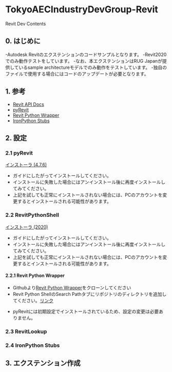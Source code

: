 # TokyoAECIndustryDevGroup-Revit
Revit Dev Contents

## 0. はじめに
-Autodesk Revitのエクステンションのコードサンプルとなります。
-Revit2020でのみ動作テストをしています。
-なお、本エクステンションはRUG Japanが提供しているsample architectureモデルでのみ動作をテストしています。
-独自のファイルで使用する場合にはコードのアップデートが必要となります。

## 1. 参考
- [Revit API Docs](https://www.revitapidocs.com/2020/)
- [pyRevit](https://www.notion.so/pyrevitlabs/pyRevit-bd907d6292ed4ce997c46e84b6ef67a0)
- [Revit Python Wrapper](https://revitpythonwrapper.readthedocs.io/en/latest/)
- [IronPython Stubs](https://github.com/gtalarico/ironpython-stubs)

## 2. 設定
### 2.1 pyRevit
[インストーラ (4.7.6)](https://github.com/eirannejad/pyRevit/releases/download/v4.7.6/pyRevit_4.7.6_signed.exe)
 - ガイドにしたがってインストールしてください。
 - インストールに失敗した場合にはアンインストール後に再度インストールしてみてください。
 - 上記を試しても正常にインストールされない場合には、PCのアカウントを変更するとインストールされる可能性があります。
### 2.2 RevitPythonShell
[インストーラ (2020)](https://github.com/architecture-building-systems/revitpythonshell/releases/download/2019.01.27/2020.01.19_Setup_RevitPythonShell_2020.exe)
 - ガイドにしたがってインストールしてください。
 - インストールに失敗した場合にはアンインストール後に再度インストールしてみてください。
 - 上記を試しても正常にインストールされない場合には、PCのアカウントを変更するとインストールされる可能性があります。
#### 2.2.1 Revit Python Wrapper
 * Githubより[Revit Python Wrapper](https://github.com/gtalarico/revitpythonwrapper)をクローンしてください
 * Revit Python ShellのSearch Pathタブにリポジトリのディレクトリを追加してください。[リンク](https://revitpythonwrapper.readthedocs.io/en/latest/installation.html#revitpythonshell)
  - pyRevitには初期設定でインストールされているため、設定の変更は必要ありません。
### 2.3 RevitLookup
### 2.4 IronPython Stubs

## 3. エクステンション作成
